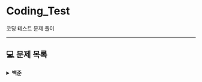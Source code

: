 # Coding_Test
코딩 테스트 문제 풀이

---

## **💻 문제 목록**

<details markdown="1">
<summary><strong>백준</strong></summary>

|번호|제목|난이도|소스코드|
|:---:|:---:|:---:|:---:|
|1000|[A+B](https://www.acmicpc.net/problem/1000)|<img height="25px" width="25px" src="https://static.solved.ac/tier_small/1.svg"/>||
|1001|[A-B](https://www.acmicpc.net/problem/1001)|<img height="25px" width="25px" src="https://static.solved.ac/tier_small/1.svg"/>| |
|1008|[A/B](https://www.acmicpc.net/problem/1008)|<img height="25px" width="25px" src="https://static.solved.ac/tier_small/2.svg"/>| |
|1931|[회의실 배정](https://www.acmicpc.net/problem/1931)|<img height="25px" width="25px" src="https://static.solved.ac/tier_small/10.svg"/>| |
|2557|[Hello World](https://www.acmicpc.net/problem/2557)|<img height="25px" width="25px" src="https://static.solved.ac/tier_small/1.svg"/>| |
|2875|[대회 or 인턴](https://www.acmicpc.net/problem/2875)|<img height="25px" width="25px" src="https://static.solved.ac/tier_small/3.svg"/>| |
|10171|[고양이](https://www.acmicpc.net/problem/10171)|<img height="25px" width="25px" src="https://static.solved.ac/tier_small/1.svg"/>| |
|10172|[개](https://www.acmicpc.net/problem/10172)|<img height="25px" width="25px" src="https://static.solved.ac/tier_small/1.svg"/>| |
|10430|[나머지](https://www.acmicpc.net/problem/10430)|<img height="25px" width="25px" src="https://static.solved.ac/tier_small/1.svg"/>| |
|10718|[We love kriii](https://www.acmicpc.net/problem/10718)|<img height="25px" width="25px" src="https://static.solved.ac/tier_small/1.svg"/>| |
|10869|[사칙연산](https://www.acmicpc.net/problem/10869)|<img height="25px" width="25px" src="https://static.solved.ac/tier_small/1.svg"/>| |
|10998|[A×B](https://www.acmicpc.net/problem/10998)|<img height="25px" width="25px" src="https://static.solved.ac/tier_small/1.svg"/>| |
|11047|[동전 0](https://www.acmicpc.net/problem/11047)|<img height="25px" width="25px" src="https://static.solved.ac/tier_small/9.svg"/>| |
|11399|[ATM](https://www.acmicpc.net/problem/11399)|<img height="25px" width="25px" src="https://static.solved.ac/tier_small/8.svg"/>| |
|2588|[곱셈](https://www.acmicpc.net/problem/2588)|<img height="25px" width="25px" src="https://static.solved.ac/tier_small/2.svg"/>| |
|11654|[아스키 코드](https://www.acmicpc.net/problem/11654)|<img height="25px" width="25px" src="https://static.solved.ac/tier_small/1.svg"/>| |
|11720|[숫자의합](https://www.acmicpc.net/problem/11720)|<img height="25px" width="25px" src="https://static.solved.ac/tier_small/4.svg"/>| |
|10809|[알파벳 찾기](https://www.acmicpc.net/problem/10809)|<img height="25px" width="25px" src="https://static.solved.ac/tier_small/4.svg"/>| |
|2675|[문자열 반복](https://www.acmicpc.net/problem/2675)|<img height="25px" width="25px" src="https://static.solved.ac/tier_small/4.svg"/>| |
|1157|[단어공부](https://www.acmicpc.net/problem/1157)|<img height="25px" width="25px" src="https://static.solved.ac/tier_small/5.svg"/>| |
|1152|[단어의 개수](https://www.acmicpc.net/problem/1152)|<img height="25px" width="25px" src="https://static.solved.ac/tier_small/4.svg"/>| |
|2908|[상수](https://www.acmicpc.net/problem/2908)|<img height="25px" width="25px" src="https://static.solved.ac/tier_small/4.svg"/>| |
|5622|[다이얼](https://www.acmicpc.net/problem/5622)|<img height="25px" width="25px" src="https://static.solved.ac/tier_small/4.svg"/>| |
|2941|[크로아티아 알파벳](https://www.acmicpc.net/problem/2941)|<img height="25px" width="25px" src="https://static.solved.ac/tier_small/6.svg"/>| |
|1316|[그룹 단어 체커](https://www.acmicpc.net/problem/1316)|<img height="25px" width="25px" src="https://static.solved.ac/tier_small/6.svg"/>| |
<details>


<details markdown="1">
<summary><strong>프로그래머스</strong></summary>

|번호|제목|URL|소스코드|
|:---:|:---:|:---:|:---:|
| | | | |
</details> 

<details markdown="1">
<summary><strong>삼성 SW 역량 테스트 기출 문제</strong></summary>

|번호|제목|URL|소스코드|
|:---:|:---:|:---:|:---:|
| | | | |
</details> 